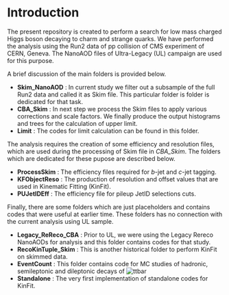 # Introduction

The present repository is created to perform a search for low mass charged Higgs boson decaying to charm and strange quarks.
We have performed the analysis using the Run2 data of pp collision of CMS experiment of CERN, Geneva.
The NanoAOD files of Ultra-Legacy (UL) campaign are used for this purpose. 

A brief discussion of the main folders is provided below.

- **Skim_NanoAOD** : In current study we filter out a subsample of the full Run2 data and called it as Skim file. This particular folder is folder is dedicated for that task.
- **CBA_Skim** : In next step we process the Skim files to apply various corrections and scale factors. We finally produce the output histograms and trees for the calculation of upper limit.
- **Limit** : The codes for limit calculation can be found in this folder.

The analysis requires the creation of some efficiency and resolution files, which are used during the processing of Skim file in *CBA_Skim*.
The folders which are dedicated for these pupose are described below.

- **ProcessSkim** : The efficiency files required for *b*-jet and *c*-jet tagging.
- **KFObjectReso** : The production of resolution and offset values that are used in Kinematic Fitting (KinFit).
- **PUJetIDEff** : The efficiency file for pileup JetID selections cuts.

Finally, there are some folders which are just placeholders and contains codes that were useful at earlier time. 
These folders has no connection with the current analysis using UL sample.  

- **Legacy_ReReco_CBA** : Prior to UL, we were using the Legacy Rereco NanoAODs for analysis and this folder contains codes for that study.
- **RecoKinTuple_Skim** : This is another historical folder to perform KinFit on skimmed data.
- **EventCount** : This folder contains code for MC studies of hadronic, semileptonic and dileptonic decays of ![ttbar](https://latex.codecogs.com/svg.image?t\bar{t})
- **Standalone** : The very first implementation of standalone codes for KinFit.
